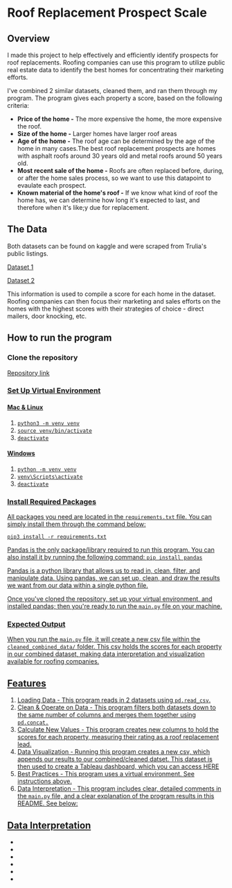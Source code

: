 <h1>Roof Replacement Prospect Scale</h1>

<h2>Overview</h2>
<p>I made this project to help effectively and efficiently identify prospects for roof replacements. Roofing companies can use this program to utilize public real estate data to identify the best homes for concentrating their marketing efforts.</p>

<p>I've combined 2 similar datasets, cleaned them, and ran them through my program. The program gives each property a score, based on the following criteria:</p>
  <ul>
    <li><strong>Price of the home -</strong> The more expensive the home, the more expensive the roof.</li>
    <li><strong>Size of the home -</strong> Larger homes have larger roof areas</li>
    <li><strong>Age of the home -</strong> The roof age can be determined by the age of the home in many cases.The best roof replacement prospects are homes with asphalt roofs around 30 years old and metal roofs around 50 years old.</li>
    <li><strong>Most recent sale of the home -</strong> Roofs are often replaced before, during, or after the home sales process, so we want to use this datapoint to evaulate each prospect.</li>
    <li><strong>Known material of the home's roof -</strong> If we know what kind of roof the home has, we can determine how long it's expected to last, and therefore when it's like;y due for replacement.</li>
  </ul>

<h2>The Data</h2>

<p>Both datasets can be found on kaggle and were scraped from Trulia's public listings.</p>
<p><a href="https://www.kaggle.com/datasets/promptcloud/trulia-property-listing-dataset-2020">Dataset 1</a></p>

<p><a href="https://www.kaggle.com/datasets/promptcloud/real-estate-data-from-trulia">Dataset 2</a></p>

<p>This information is used to compile a score for each home in the dataset. Roofing companies can then focus their marketing and sales efforts on the homes with the highest scores with their strategies of choice - direct mailers, door knocking, etc.</p>


<h2>How to run the program</h2>

<h3>Clone the repository</h3>

<p><a href="https://github.com/ctroutman23/roof-replacement-prospect-scale">Repository link</a</p>


<h3>Set Up Virtual Environment</h3>

<h4>Mac & Linux</h4>
<ol>                            
    <li><code>python3 -m venv venv</code></li>            
    <li><code>source venv/bin/activate</code></li>
    <li><code>deactivate</code></li>
</ol>
<h4>Windows</h4>  
<ol>
    <li><code>python -m venv venv</code></li>
    <li><code>venv\Scripts\activate</code></li>
    <li><code>deactivate</code></li>
</ol>


<h3>Install Required Packages</h3>

<p>All packages you need are located in the <code>requirements.txt</code> file. You can simply install them through the command below:</p>

<code>pip3 install -r requirements.txt</code>

<p>Pandas is the only package/library required to run this program. You can also install it by running the following command: <code>pip install pandas</code></p>

<p>Pandas is a python library that allows us to read in, clean, filter, and manipulate data. Using pandas, we can set up, clean, and draw the results we want from our data within a single python file.</p>

<p>Once you've cloned the repository, set up your virtual environment, and installed pandas; then you're ready to run the <code>main.py</code> file on your machine.</p>


<h3>Expected Output</h3>
<p>When you run the <code>main.py</code> file, it will create a new csv file 
within the <code>cleaned_combined_data/</code> folder. This csv holds the scores for each 
property in our combined dataset, making data interpretation and visualization available for roofing companies.</p>

<h2>Features</h2>

<ol>
    <li>Loading Data - This program reads in 2 datasets using <code>pd.read_csv</code>.</li>
    <li>Clean & Operate on Data - This program filters both datasets down to the same number of 
    columns and merges them together using <code>pd.concat.</code></li>
    <li>Calculate New Values - This program creates new columns to hold the scores for each property, 
    measuring their rating as a roof replacement lead.</li>
    <li>Data Visualization - Running this program creates a new csv, which appends our results to 
    our combined/cleaned datset. This dataset is then used to create a Tableau dashboard, which you can access<a href='https://public.tableau.com/views/RoofReplacementProspectScale/Dashboard1?:language=en-US&:sid=&:redirect=auth&:display_count=n&:origin=viz_share_link'> HERE</a</li>
    <li>Best Practices - This program uses a virtual environment. See instructions above.</li>
    <li>Data Interpretation - This program includes clear, detailed comments in the 
    <code>main.py</code> file, and a clear explanation of the program results in this README. See below: </li>
</ol>


<h2>Data Interpretation</h2>
  <ul>
    <li></li>
    <li></li>
    <li></li>
    <li></li>
    <li></li>
    <li></li>
  </ul>






